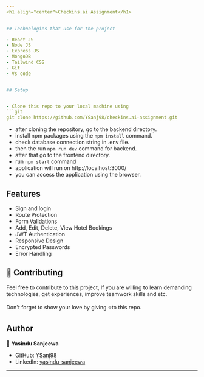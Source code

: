```yaml
---
<h1 align="center">Checkins.ai Assignment</h1>
 

## Technologies that use for the project

- React JS
- Node JS
- Express JS
- MongoDB
- Tailwind CSS
- Git
- Vs code


## Setup


- Clone this repo to your local machine using
```git
git clone https://github.com/YSanj98/checkins.ai-assignment.git
```
- after cloning the repository, go to the backend directory.
- install npm packages using the `npm install` command.
- check database connection string in .env file.
- then the run `npm run dev` command for backend.
- after that go to the frontend directory.
- run `npm start` command
- application will run on http://localhost:3000/
- you can access the application using the browser.

## Features


- Sign and login
- Route Protection
- Form Validations
- Add, Edit, Delete, View Hotel Bookings
- JWT Authentication
- Responsive Design
- Encrypted Passwords
- Error Handling

## 🤝 Contributing

Feel free to contribute to this project, If you are willing to learn demanding technologies, get experiences, improve teamwork skills and etc. <br /><br />
Don't forget to show your love by giving ⭐️to this repo.

## Author


👤 **Yasindu Sanjeewa**

-   GitHub: [YSanj98](https://github.com/YSanj98)
-   LinkedIn: [yasindu_sanjeewa](https://www.linkedin.com/in/yasindu-sanjeewa-a79783202)
---
```


